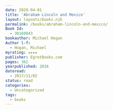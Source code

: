 ```yaml
---
date: 2020-04-01
title: 'Abraham Lincoln and Mexico'
layout: layouts/books.njk
permalink: /books/abraham-lincoln-and-mexico/
Book Id:
  - 30169043
bookauthor: Michael Hogan
Author l-f:
  - Hogan, Michael
myrating: ★★★★
publisher: EgretBooks.com
pages: 362
yearpublished: 2016
dateread:
  - 2017/11/02
status: read
categories:
  - Uncategorized
tags:
  - books
---
```

